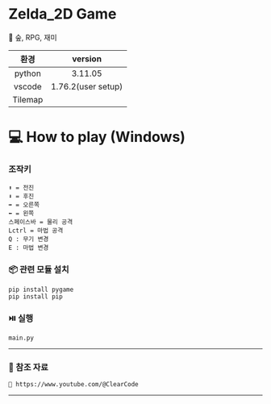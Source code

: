# Zelda_2D Game
🌲 숲, RPG, 재미

<div align=center>
  
  |환경|version|
  |:--:|:--:|
  |python|3.11.05|
  |vscode|1.76.2(user setup)|
  |Tilemap||
</div>

# 💻 How to play (Windows)
### 조작키
```
⬆️ = 전진
⬇️ = 후진
➡️ = 오른쪽
⬅️ = 왼쪽
스페이스바 = 물리 공격
Lctrl = 마법 공격
Q : 무기 변경
E : 마법 변경
```
### 📦 관련 모듈 설치
```
pip install pygame
pip install pip
```
### ⏯️ 실행
```
main.py
```
---
### 🌌 참조 자료 
```
🔗 https://www.youtube.com/@ClearCode
```
---

